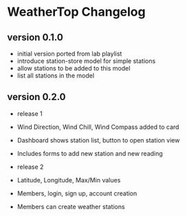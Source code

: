 # WeatherTop Changelog

## version 0.1.0

- initial version ported from lab playlist
- introduce station-store model for simple stations
- allow stations to be added to this model
- list all stations in the model


## version 0.2.0
- release 1
- Wind Direction, Wind Chill, Wind Compass added to card
- Dashboard shows station list, button to open station view
- Includes forms to add new station and new reading

- release 2
- Latitude, Longitude, Max/Min values
- Members, login, sign up, account creation
- Members can create weather stations